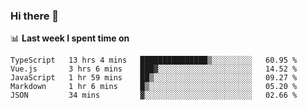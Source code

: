 ### Hi there 👋

<!--
**DBvc/DBvc** is a ✨ _special_ ✨ repository because its `README.md` (this file) appears on your GitHub profile.

Here are some ideas to get you started:

- 🔭 I’m currently working on ...
- 🌱 I’m currently learning ...
- 👯 I’m looking to collaborate on ...
- 🤔 I’m looking for help with ...
- 💬 Ask me about ...
- 📫 How to reach me: ...
- 😄 Pronouns: ...
- ⚡ Fun fact: ...
-->

📊 **Last week I spent time on**
<!--START_SECTION:waka-->
```text
TypeScript   13 hrs 4 mins   ███████████████▒░░░░░░░░░   60.95 % 
Vue.js       3 hrs 6 mins    ███▓░░░░░░░░░░░░░░░░░░░░░   14.52 % 
JavaScript   1 hr 59 mins    ██▒░░░░░░░░░░░░░░░░░░░░░░   09.27 % 
Markdown     1 hr 6 mins     █▒░░░░░░░░░░░░░░░░░░░░░░░   05.20 % 
JSON         34 mins         ▓░░░░░░░░░░░░░░░░░░░░░░░░   02.66 % 
```
<!--END_SECTION:waka-->
